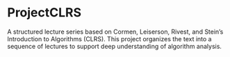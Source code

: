# ProjectCLRS
A structured lecture series based on Cormen, Leiserson, Rivest, and Stein’s Introduction to Algorithms (CLRS). This project organizes the text into a sequence of lectures to support deep understanding of algorithm analysis.
